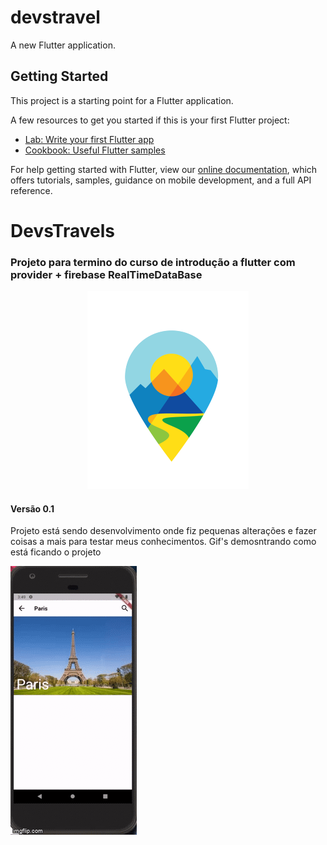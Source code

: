 # devstravel

A new Flutter application.

## Getting Started

This project is a starting point for a Flutter application.

A few resources to get you started if this is your first Flutter project:

- [Lab: Write your first Flutter app](https://flutter.dev/docs/get-started/codelab)
- [Cookbook: Useful Flutter samples](https://flutter.dev/docs/cookbook)

For help getting started with Flutter, view our
[online documentation](https://flutter.dev/docs), which offers tutorials,
samples, guidance on mobile development, and a full API reference.
# DevsTravels

### Projeto para termino do curso de introdução a flutter com provider + firebase RealTimeDataBase
<p align="center">
             <img src="./lib/assets/devstravelMenor.png?raw=true "DevsTravel"">
           </p>

#### Versão 0.1
Projeto está sendo desenvolvimento onde fiz pequenas alterações e fazer coisas a mais para testar meus conhecimentos.
Gif's demosntrando como está ficando o projeto


![](https://github.com/dwenndson/DevsTravels/blob/master/4i1gzu.gif)
